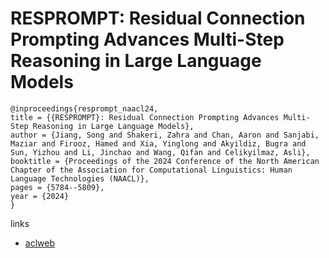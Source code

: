# RESPROMPT: Residual Connection Prompting Advances Multi-Step Reasoning in Large Language Models

```
@inproceedings{resprompt_naacl24,
title = {{RESPROMPT}: Residual Connection Prompting Advances Multi-Step Reasoning in Large Language Models},
author = {Jiang, Song and Shakeri, Zahra and Chan, Aaron and Sanjabi, Maziar and Firooz, Hamed and Xia, Yinglong and Akyildiz, Bugra and Sun, Yizhou and Li, Jinchao and Wang, Qifan and Celikyilmaz, Asli},
booktitle = {Proceedings of the 2024 Conference of the North American Chapter of the Association for Computational Linguistics: Human Language Technologies (NAACL)},
pages = {5784--5809},
year = {2024}
}
```

links
- [aclweb](https://aclanthology.org/2024.naacl-long.323)
